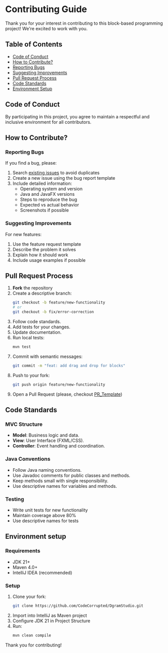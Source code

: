 # Contributing Guide

Thank you for your interest in contributing to this block-based programming project! We're excited to work with you.

## Table of Contents
- [Code of Conduct](#code-of-conduct)
- [How to Contribute?](#how-to-contribute)
- [Reporting Bugs](#reporting-bugs)
- [Suggesting Improvements](#suggesting-improvements)
- [Pull Request Process](#pull-request-process)
- [Code Standards](#code-standards)
- [Environment Setup](#environment-setup)

## Code of Conduct

By participating in this project, you agree to maintain a respectful and inclusive environment for all contributors.

## How to Contribute?

### Reporting Bugs
If you find a bug, please:
1. Search [existing issues](https://github.com/your-username/your-repository/issues) to avoid duplicates
2. Create a new issue using the bug report template
3. Include detailed information:
    - Operating system and version
    - Java and JavaFX versions
    - Steps to reproduce the bug
    - Expected vs actual behavior
    - Screenshots if possible

### Suggesting Improvements
For new features:
1. Use the feature request template
2. Describe the problem it solves
3. Explain how it should work
4. Include usage examples if possible

## Pull Request Process

1. **Fork** the repository
2. Create a descriptive branch:
   ```bash
   git checkout -b feature/new-functionality
   # or
   git checkout -b fix/error-correction
   ```
3. Follow code standards.
4. Add tests for your changes.
5. Update documentation.
6. Run local tests:
    ```bash
   mvn test
   ```
7. Commit with semantic messages:
    ```bash
   git commit -m "feat: add drag and drop for blocks"
    ```
8. Push to your fork:
    ```bash
   git push origin feature/new-functionality
    ```
9. Open a Pull Request (please, checkout [PR_Template](.github/pull_request_template.md))

## Code Standards

### MVC Structure

- **Model**: Business logic and data.
- **View**: User Interface (FXML/CSS).
- **Controller**: Event handling and coordination.

### Java Conventions

- Follow Java naming conventions.
- Use Javadoc comments for public classes and methods.
- Keep methods small with single responsibility.
- Use descriptive names for variables and methods.

### Testing

- Write unit tests for new functionality
- Maintain coverage above 80%
- Use descriptive names for tests

## Environment setup

### Requirements

- JDK 21+
- Maven 4.0+
- IntelliJ IDEA (recommended)

### Setup

1. Clone your fork:
    ```bash
   git clone https://github.com/CodeCorrupted/DgramStudio.git
    ```
2. Import into IntelliJ as Maven project
3. Configure JDK 21 in Project Structure
4. Run:
    ```bash
   mvn clean compile
    ```

Thank you for contributing!